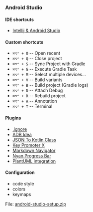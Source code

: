 ### Android Studio

#### IDE shortcuts
- [Intellij & Android Studio](../../manuals/intellij.md)

#### Custom shortcuts
- `⌘⌥⌃ + O` -- Open recent
- `⌘⌥⌃ + Q` -- Close project
- `⌘⌥⌃ + S` -- Sync Project with Gradle
- `⌘⌥⌃ + G` -- Execute Gradle Task
- `⌘⌥⌃ + M` -- Select multiple devices...
- `⌘⌥⌃ + V` -- Build variants
- `⌘⌥⌃ + B` -- Build project (Gradle logs)
- `⌘⌥⌃ + D` -- Attach Debug
- `⌘⌥⌃ + R` -- Rebuild project
- `⌘⌥⌃ + A` -- Annotation
- `⌘⌥⌃ + T` -- Terminal

#### Plugins
- [.ignore](https://plugins.jetbrains.com/plugin/7495--ignore/)
- [ADB Idea](https://plugins.jetbrains.com/plugin/7380-adb-idea/)
- [JSON To Kotlin Class](https://plugins.jetbrains.com/plugin/9960-json-to-kotlin-class-jsontokotlinclass-)
- [Key Promoter X](https://plugins.jetbrains.com/plugin/9792-key-promoter-x/)
- [Markdown Navigator](https://plugins.jetbrains.com/plugin/7896-markdown-navigator/)
- [Nyan Progress Bar](https://plugins.jetbrains.com/plugin/8575-nyan-progress-bar/)
- [PlantUML integration](https://plugins.jetbrains.com/plugin/7017-plantuml-integration/)

#### Configuration
- code style
- colors
- keymaps

File: [android-studio-setup.zip](android-studio-setup.zip)
